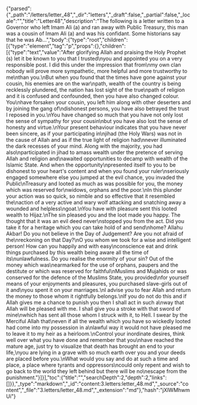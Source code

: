 {"parsed":{"_path":"/letters/letter_48","_dir":"letters","_draft":false,"_partial":false,"_locale":"","title":"Letter48","description":"The following is a letter written to a Governor who left Imam Ali (a) and ran away with Public Treasury, this man was a cousin of Imam Ali (a) and was his confidant. Some historians say that he was Ab...","body":{"type":"root","children":[{"type":"element","tag":"p","props":{},"children":[{"type":"text","value":"After glorifying Allah and praising the Holy Prophet (s) let it be known to you that I trusted\nyou and appointed you on a very responsible post. I did this under the impression that from\nmy own clan nobody will prove more sympathetic, more helpful and more trustworthy to me\nthan you.\nBut when you found that the times have gone against your cousin, his enemies are on the war\npath, wealth of the country is being recklessly plundered, the nation has lost sight of the true\npath of religion and it is confused and confounded, then you have also changed colour. You\nhave forsaken your cousin, you left him along with other deserters and by joining the gang of\ndishonest persons, you have also betrayed the trust I reposed in you.\nYou have changed so much that you have not only lost the sense of sympathy for your cousin\nbut you have also lost the sense of honesty and virtue.\nYour present behaviour indicates that you have never been sincere, as if your participating in\njihad (the Holy Wars) was not in the cause of Allah and as if the true light of religion had\nnever illuminated the dark recesses of your mind. Along with the majority, you had also\nparticipated in jihad to amass wealth under the pretence of serving Allah and religion and\nawaited opportunities to decamp with wealth of the Islamic State. And when the opportunity\npresented itself to you to be dishonest to your heart's content and when you found your ruler\nseriously engaged somewhere else you jumped at the evil chance, you invaded the Public\nTreasury and looted as much as was possible for you, the money which was reserved for\nwidows, orphans and the poor.\nIn this plunder your action was so quick, so nimble and so effective that it resembled the\naction of a very active and wary wolf attacking and snatching away a wounded and helpless\ngoat.\nYou have with pleasure sent this looted wealth to Hijaz.\nThe sin pleased you and the loot made you happy. The thought that it was an evil deed never\nstopped you from the act. Did you take it for a heritage which you can take hold of and send\nhome? Allahu Akbar! Do you not believe in the Day of Judgement? Are you not afraid of the\nreckoning on that Day?\nO you whom we took for a wise and intelligent person! How can you happily and with easy\nconscience eat and drink things purchased by this wealth being aware all the time of its\nunlawfulness. Do you realise the enormity of your sin? Out of the money which was\nearmarked for the use of orphans, paupers and the destitute or which was reserved for faithful\nMuslims and Mujahids or was conserved for the defence of the Muslims State, you provided\nfor yourself means of your enjoyments and pleasures, you purchased slave-girls out of it and\nyou spent it on your marriages.\nI advise you to fear Allah and return the money to those whom it rightfully belongs.\nIf you do not do this and if Allah gives me a chance to punish you then I shall act in such a\nway that Allah will be pleased with me. I shall give you a stroke with that sword of mine\nwhich has sent all those whom I struck with it, to Hell. I swear by the Merciful Allah that\neven if all the wealth which you have so wickedly looted had come into my possession in a\nlawful way it would not have pleased me to leave it to my heir as a heirloom.\nControl your inordinate desires, think well over what you have done and remember that you\nhave reached the mature age, just try to visualize that death has brought an end to your life,\nyou are lying in a grave with so much earth over you and your deeds are placed before you.\nWhat would you say and do at such a time and place, a place where tyrants and oppressors\ncould only repent and wish to go back to the world they left behind but there will be no\nescape from the punishment."}]}],"toc":{"title":"","searchDepth":2,"depth":2,"links":[]}},"_type":"markdown","_id":"content:3.letters:letter_48.md","_source":"content","_file":"3.letters/letter_48.md","_extension":"md"},"hash":"jXlWMhwmUi"}